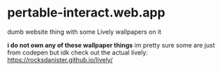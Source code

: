 # pertable-interact.web.app
dumb website thing with some Lively wallpapers on it



**i do not own any of these wallpaper things**
im pretty sure some are just from codepen but idk
check out the actual lively: https://rocksdanister.github.io/lively/
